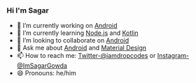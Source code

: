 ### Hi I'm Sagar

* 🔭 I’m currently working on [Android](https://developer.android.com/)
* 🌱 I’m currently learning [Node.js](https://nodejs.org/en/) and [Kotlin](https://kotlinlang.org/)
* 👯 I’m looking to collaborate on [Android](https://developer.android.com/)
* 💬 Ask me about [Android](https://developer.android.com/) and [Material Design](https://material.io/)
* 📫 How to reach me: [Twitter-@iamdropcodes](https://twitter.com/imdropcodes) or [Instagram-@ImSagarGowda](https://www.instagram.com/imsagargowda/)
* 😄 Pronouns: he/him
